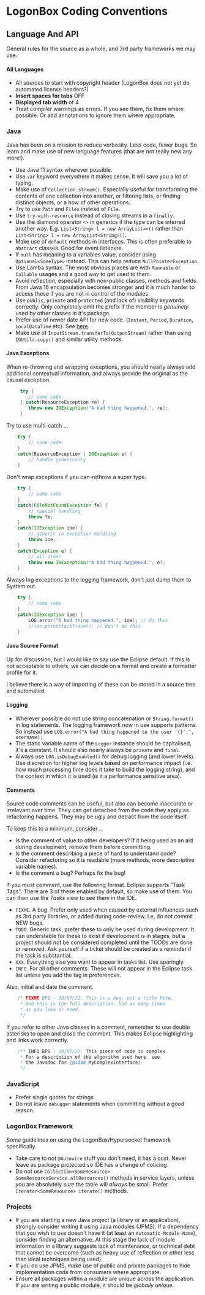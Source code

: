 # LogonBox Coding Conventions

## Language And API

General rules for the source as a whole, and 3rd party frameworks we may use.

#### All Languages

 * All sources to start with copyright header (LogonBox does not yet do automated license headers?)
 * **Insert spaces for tabs** OFF
 * **Displayed tab width** of 4
 * Treat compiler warnings as errors. If you see them, fix them where possible. Or add annotations to ignore them where appropriate. 

### Java

Java has been on a mission to reduce verbosity. Less code, fewer bugs. So learn and make use of new language features (that are not really new any more!).  

 * Use Java 11 syntax wherever possible. 
 * Use `var` keyword everywhere it makes sense. It will save you a lot of typing. 
 * Make use of `Collection.stream()`. Especially useful for transforming the contents of one collection into another, or filtering lists, or finding distinct objects, or a how of other operations.
 * Try to use `Path` and `Files` instead of `File`.
 * Use `try-with-resource` instead of closing streams in a `finally`. 
 * Use the diamond operator `<>` in generics if the type can be inferred another way. E.g. `List<String> l = new ArrayList<>()` rather than `List<String> l = new ArrayList<String>()`.
 * Make use of `default` methods in interfaces. This is often preferable to `abstract` classes. Good for event listeners.
 * If `null` has meaning to a variables value, consider using `Optional<SomeType>` instead. This can help reduce `NullPointerException`.
 * Use Lamba syntax. The most obvious places are with `Runnable` or `Callable` usages and a good way to get used to them. 
 * Avoid reflection, especially with non-public classes, methods and fields. From Java 16 encapsulation becomes stronger and it is much harder to access these if you are not in control of the modules.
 * Use `public`, `private` and `protected` (and lack of) visibility keywords correctly. Only completely omit the prefix if the member is *genuinely* used by other classes in it's package.
 * Prefer use of newer date API for new code. (`Instant`, `Period`, `Duration`, `LocalDataTime` etc). See [here](https://www.baeldung.com/java-8-date-time-intro).
 * Make use of `InputStream.transferTo(OutputStream)` rather than using `IOUtils.copy()` and similar utility methods.

#### Java Exceptions

When re-throwing and wrapping exceptions, you should nearly always add additional contextual information, and always provide the original as the causal exception.

```java
     try {
     	// some code
     } catch(ResourceException re) {
     	throw new IOException("A bad thing happened.", re);
     }
```

Try to use multi-catch ...

```java
	try {
		// some code
	}
	catch(ResourceException | IOException e) {
	 	// handle generically
	}
```

Don't wrap exceptions if you can-rethrow a super type.

```java
	try {
		// some code
	}
	catch(FileNotFoundException fe) {
		// special handling
		throw fe;
	}	
	catch(IOException ioe) {
		// generic io exception handling
		throw ioe;
	}
	catch(Exception e) {
		// all other
		throw new IOException("A bad thing happened.", e);
	}
```

Always log exceptions to the logging framework, don't just dump them to System.out.

```java
	try {
		// some code
	}
	catch(IOException ioe) {
		LOG.error("A bad thing happened.", ioe); // do this
		//ioe.printStackTrace(); // don't do this
	}
```

#### Java Source Format

Up for discussion, but I would like to say use the Eclipse default. If this is not acceptable to others, we can decide on a format and create a formatter profile for it.

I believe there is a way of importing of these can be stored in a source tree and automated. 

#### Logging

 * Wherever possible do not use string concatenation or `String.format()` in log statements. The logging framework now in use supports patterns. So instead use `LOG.error("A bad thing happened to the user '{}'.", username);`
 * The static variable name of the `Logger` instance should be capitalised, it's a constant. It should also nearly always be `private` and `final`.
 * Always use `LOG.isDebugEnabled()` for debug logging (and lower levels). Use discretion for higher log levels based on performance impact (i.e. how much processing time does it take to build the logging string), and the context in which it is used (is it a performance sensitive area). 

#### Comments

Source code comments can be useful, but also can become inaccurate or irrelevant over time. They can get detached from the code they apply as refactoring happens. They may be ugly and detract from the code itself. 

To keep this to a minimum, consider ..

 * Is the comment of value to other developers? If it being used as an aid during development, remove them before committing.
 * Is the comment describing a piece of hard to understand code? Consider refactoring so it is readable (more methods, more descriptive variable names).
 * Is the comment a bug? Perhaps fix the bug!

If you must comment, use the following format. Eclipse supports "Task Tags". There are 3 of these enabled by default, so make use of them. You can then use the *Tasks* view to see them in the IDE.

 * `FIXME`. A bug. Prefer only used when caused by external influences such as 3rd party libraries, or added during code-review. I.e, do not commit NEW bugs.
 * `TODO`. Generic task, prefer these to only be used during development. It can understable for these to exist if development is in stages, but a project should not be considered completed until the TODOs are done or removed. Ask yourself if a ticket should be created as a reminder if the task is substantial.
 * `XXX`. Everything else you want to appear in tasks list. Use sparingly.
 * `INFO`. For all other comments. These will not appear in the Eclipse task list unless you add the tag in preferences.

Also, initial and date the comment.

```java
	/* FIXME BPS - 30/07/22. This is a bug, put a title here.  
	 * And this is the full description. Use as many lines
	 * as you like or need. 
	 */
```

If you refer to other Java classes in a comment, remember to use double asterisks to open and close the comment. This makes Eclipse highlighting and links work correctly.

```java
	/** INFO BPS - 30/07/22. This piece of code is complex.
	 * For a description of the algorithm used here, see
	 * the Javadoc for {@link MyComplexInterface}.
	 */
```

### JavaScript

 * Prefer single quotes for strings
 * Do not leave `debugger` statements when committing without a good reason.  

### LogonBox Framework

Some guidelines on using the LogonBox/Hypersocket framework specifically.

 * Take care to not `@Autowire` stuff you don't need, it has a cost. Never leave as package protected so IDE has a change of noticing. 
 * Do not use `Collection<SomeResource> SomeResourceService.allResources()` methods in service layers, unless you are absolutely *sure* the table will *always* be small. Prefer `Iterator<SomeResource> iterate()` methods.

### Projects

 * If you are starting a new Java project (a library or an application), strongly consider writing it using Java modules (JPMS). If a dependency that you wish to use doesn't have it (at least an `Automatic-Module-Name`), consider finding an alternative. At this stage the lack of module information in a library suggests lack of maintenance, or technical debt that cannot be overcome (such as heavy use of reflection or other less than ideal techniques being used). 
 * If you do use JPMS, make use of public and private packages to hide implementation code from consumers where appropriate.
 * Ensure all packages within a module are unique across the application. If you are writing a public module, it should be *globally unique*. 
